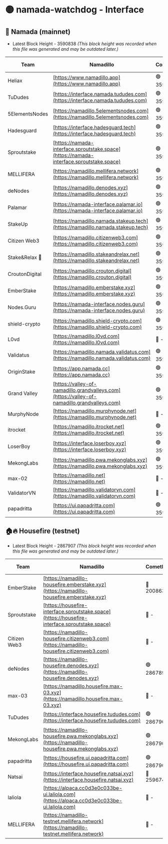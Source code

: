 # 🟡 namada-watchdog - Interface

## 🚀 Namada (mainnet)
- Latest Block Height - 3590838 *(This block height was recorded when this file was generated and may be outdated later.)*

| Team | Namadillo | CometBFT | Indexer | MASP Indexer |
|-|-|-|-|-|
| Heliax | [https://www.namadillo.app](https://www.namadillo.app) | 🟢 3590821 | 🟢 3590821 | 🟢 3590821 |
| TuDudes | [https://interface.namada.tududes.com](https://interface.namada.tududes.com) | 🟢 3590821 | 🟢 3590821 | 🟢 3590821 |
| 5ElementsNodes | [https://namadillo.5elementsnodes.com](https://namadillo.5elementsnodes.com) | 🟢 3590821 | 🟢 3590821 | 🟢 3590821 |
| Hadesguard | [https://interface.hadesguard.tech](https://interface.hadesguard.tech) | 🟢 3590822 | 🟢 3590821 | 🟢 3590822 |
| Sproutstake | [https://namada-interface.sproutstake.space](https://namada-interface.sproutstake.space) | 🟢 3590822 | 🟢 3590822 | 🟢 3590822 |
| MELLIFERA | [https://namadillo.mellifera.network](https://namadillo.mellifera.network) | 🟢 3590823 | 🟢 3590823 | 🟢 3590823 |
| deNodes | [https://namadillo.denodes.xyz](https://namadillo.denodes.xyz) | 🟢 3590823 | 🟢 3590823 | 🟢 3590823 |
| Palamar | [https://namada-interface.palamar.io](https://namada-interface.palamar.io) | 🟢 3590824 | 🟢 3590824 | 🟢 3590824 |
| StakeUp | [https://namadillo.namada.stakeup.tech](https://namadillo.namada.stakeup.tech) | 🟢 3590824 | 🟢 3590824 | 🟢 3590824 |
| Citizen Web3 | [https://namadillo.citizenweb3.com](https://namadillo.citizenweb3.com) | 🟢 3590825 | 🟢 3590825 | 🟢 3590825 |
| Stake&Relax 🦥 | [https://namadillo.stakeandrelax.net](https://namadillo.stakeandrelax.net) | 🟢 3590825 | 🟢 3590825 | 🟢 3590825 |
| CroutonDigital | [https://namadillo.crouton.digital](https://namadillo.crouton.digital) | 🟢 3590826 | 🟢 3590826 | 🟢 3590826 |
| EmberStake | [https://namadillo.emberstake.xyz](https://namadillo.emberstake.xyz) | 🟢 3590826 | 🟢 3590826 | 🟢 3590826 |
| Nodes.Guru | [https://namada-interface.nodes.guru](https://namada-interface.nodes.guru) | 🟢 3590826 | 🟢 3590826 | 🟢 3590826 |
| shield-crypto | [https://namadillo.shield-crypto.com](https://namadillo.shield-crypto.com) | 🟢 3590827 | 🟢 3590827 | 🟢 3590827 |
| L0vd | [https://namadillo.l0vd.com](https://namadillo.l0vd.com) | 🔴 - | 🔴 - | 🔴 - |
| Validatus | [https://namadillo.namada.validatus.com](https://namadillo.namada.validatus.com) | 🟢 3590830 | 🟢 3590830 | 🟢 3590830 |
| OriginStake | [https://app.namada.cc](https://app.namada.cc) | 🟢 3590830 | 🟢 3590830 | 🟢 3590830 |
| Grand Valley | [https://valley-of-namadillo.grandvalleys.com](https://valley-of-namadillo.grandvalleys.com) | 🟢 3590831 | 🟢 3590830 | 🟢 3590831 |
| MurphyNode | [https://namadillo.murphynode.net](https://namadillo.murphynode.net) | 🔴 - | 🔴 - | 🔴 - |
| itrocket | [https://namadillo.itrocket.net](https://namadillo.itrocket.net) | 🟢 3590834 | 🟢 3590833 | 🟢 3590834 |
| LoserBoy | [https://interface.loserboy.xyz](https://interface.loserboy.xyz) | 🟢 3590834 | 🟢 3590834 | 🟢 3590834 |
| MekongLabs | [https://namadillo.pwa.mekonglabs.xyz](https://namadillo.pwa.mekonglabs.xyz) | 🟢 3590834 | 🟢 3590834 | 🟢 3590834 |
| max-02 | [https://namadillo.net](https://namadillo.net) | 🔴 - | 🔴 - | 🔴 - |
| ValidatorVN | [https://namadillo.validatorvn.com](https://namadillo.validatorvn.com) | 🔴 - | 🔴 - | 🔴 - |
| papadritta | [https://ui.papadritta.com](https://ui.papadritta.com) | 🟢 3590838 | 🟢 3590838 | 🟢 3590838 |

## 🏠🔥 Housefire (testnet)
- Latest Block Height - 2867907 *(This block height was recorded when this file was generated and may be outdated later.)*

| Team | Namadillo | CometBFT | Indexer | MASP Indexer |
|-|-|-|-|-|
| EmberStake | [https://namadillo-housefire.emberstake.xyz](https://namadillo-housefire.emberstake.xyz) | 🔴 2008636 | 🔴 - | 🔴 - |
| Sproutstake | [https://housefire-interface.sproutstake.space](https://housefire-interface.sproutstake.space) | 🔴 - | 🔴 - | 🔴 - |
| Citizen Web3 | [https://namadillo-housefire.citizenweb3.com](https://namadillo-housefire.citizenweb3.com) | 🔴 - | 🔴 - | 🔴 - |
| deNodes | [https://namadillo-housefire.denodes.xyz](https://namadillo-housefire.denodes.xyz) | 🟢 2867898 | 🟢 2867898 | 🟢 2867898 |
| max-03 | [https://namadillo.housefire.max-03.xyz](https://namadillo.housefire.max-03.xyz) | 🔴 - | 🔴 - | 🔴 - |
| TuDudes | [https://interface.housefire.tududes.com](https://interface.housefire.tududes.com) | 🟢 2867906 | 🟢 2867906 | 🟢 2867906 |
| MekongLabs | [https://namadillo-housefire.pwa.mekonglabs.xyz](https://namadillo-housefire.pwa.mekonglabs.xyz) | 🟢 2867906 | 🟢 2867906 | 🟢 2867906 |
| papadritta | [https://housefire.ui.papadritta.com](https://housefire.ui.papadritta.com) | 🟢 2867907 | 🟢 2867907 | 🟢 2867906 |
| Natsai | [https://interface.housefire.natsai.xyz](https://interface.housefire.natsai.xyz) | 🔴 2596741 | 🔴 2596741 | 🔴 2596741 |
| laliola | [https://alpaca.cc0d3e0c033be-ui.laliola.com](https://alpaca.cc0d3e0c033be-ui.laliola.com) | 🔴 - | 🔴 - | 🔴 - |
| MELLIFERA | [https://namadillo-testnet.mellifera.network](https://namadillo-testnet.mellifera.network) | 🔴 - | 🔴 2778001 | 🔴 2607259 |

